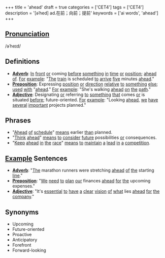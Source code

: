 +++
title = 'ahead'
draft = true
categories = ['CET4']
tags = ['CET4']
description = '[əˈhed] ad.在前；向前；提前'
keywords = ['ai words', 'ahead']
+++

## [Pronunciation](/en/post/pronunciation/)
/əˈheɪd/

## Definitions
- **[Adverb](/en/post/adverb/)**: [In](/en/post/in/) [front](/en/post/front/) [or](/en/post/or/) coming [before](/en/post/before/) [something](/en/post/something/) [in](/en/post/in/) [time](/en/post/time/) [or](/en/post/or/) [position](/en/post/position/); [ahead](/en/post/ahead/) [of](/en/post/of/). [For](/en/post/for/) [example](/en/post/example/): "[The](/en/post/the/) [train](/en/post/train/) is scheduled [to](/en/post/to/) [arrive](/en/post/arrive/) [five](/en/post/five/) minutes [ahead](/en/post/ahead/)."
- **[Preposition](/en/post/preposition/)**: Expressing [position](/en/post/position/) [or](/en/post/or/) [direction](/en/post/direction/) [relative](/en/post/relative/) [to](/en/post/to/) [something](/en/post/something/) [else](/en/post/else/); [used](/en/post/used/) [with](/en/post/with/) "[ahead](/en/post/ahead/)." [For](/en/post/for/) [example](/en/post/example/): "She's walking [ahead](/en/post/ahead/) [on](/en/post/on/) [the](/en/post/the/) [path](/en/post/path/)."
- **[Adjective](/en/post/adjective/)**: Designating [or](/en/post/or/) referring [to](/en/post/to/) [something](/en/post/something/) [that](/en/post/that/) comes [or](/en/post/or/) is situated [before](/en/post/before/); future-oriented. [For](/en/post/for/) [example](/en/post/example/): "Looking [ahead](/en/post/ahead/), [we](/en/post/we/) [have](/en/post/have/) [several](/en/post/several/) [important](/en/post/important/) projects planned."

## Phrases
- "[Ahead](/en/post/ahead/) [of](/en/post/of/) [schedule](/en/post/schedule/)" [means](/en/post/means/) earlier [than](/en/post/than/) planned.
- "[Think](/en/post/think/) [ahead](/en/post/ahead/)" [means](/en/post/means/) [to](/en/post/to/) [consider](/en/post/consider/) [future](/en/post/future/) possibilities [or](/en/post/or/) consequences.
- "[Keep](/en/post/keep/) [ahead](/en/post/ahead/) [in](/en/post/in/) [the](/en/post/the/) [race](/en/post/race/)" [means](/en/post/means/) [to](/en/post/to/) [maintain](/en/post/maintain/) [a](/en/post/a/) [lead](/en/post/lead/) [in](/en/post/in/) [a](/en/post/a/) [competition](/en/post/competition/).

## [Example](/en/post/example/) Sentences
- **[Adverb](/en/post/adverb/)**: "[The](/en/post/the/) marathon runners were stretching [ahead](/en/post/ahead/) [of](/en/post/of/) [the](/en/post/the/) starting [line](/en/post/line/)."
- **[Preposition](/en/post/preposition/)**: "[We](/en/post/we/) [need](/en/post/need/) [to](/en/post/to/) [plan](/en/post/plan/) [our](/en/post/our/) finances [ahead](/en/post/ahead/) [for](/en/post/for/) [the](/en/post/the/) upcoming expenses."
- **[Adjective](/en/post/adjective/)**: "It's [essential](/en/post/essential/) [to](/en/post/to/) [have](/en/post/have/) [a](/en/post/a/) [clear](/en/post/clear/) [vision](/en/post/vision/) [of](/en/post/of/) [what](/en/post/what/) lies [ahead](/en/post/ahead/) [for](/en/post/for/) [the](/en/post/the/) [company](/en/post/company/)."

## Synonyms
- Upcoming
- Future-oriented
- Proactive
- Anticipatory
- Forefront
- Forward-looking
